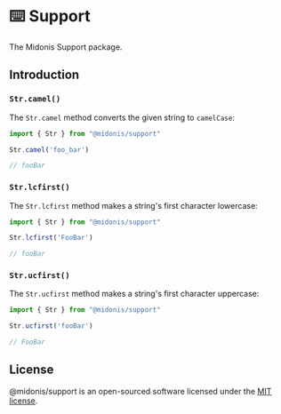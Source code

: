 # ⌨️ Support

The Midonis Support package.

## Introduction

### `Str.camel()`

The `Str.camel` method converts the given string to `camelCase`:

```ts
import { Str } from "@midonis/support"

Str.camel('foo_bar')

// fooBar
```

### `Str.lcfirst()`

The `Str.lcfirst` method makes a string's first character lowercase:

```ts
import { Str } from "@midonis/support"

Str.lcfirst('FooBar')

// fooBar
```

### `Str.ucfirst()`

The `Str.ucfirst` method makes a string's first character uppercase:

```ts
import { Str } from "@midonis/support"

Str.ucfirst('fooBar')

// FooBar
```

## License

@midonis/support is an open-sourced software licensed under the [MIT license](LICENSE.md).
